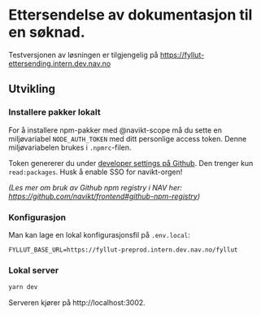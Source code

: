 # Ettersendelse av dokumentasjon til en søknad.

Testversjonen av løsningen er tilgjengelig på https://fyllut-ettersending.intern.dev.nav.no

## Utvikling

### Installere pakker lokalt 

For å installere npm-pakker med @navikt-scope må du sette en miljøvariabel `NODE_AUTH_TOKEN` med ditt personlige
access token. Denne miljøvariabelen brukes i `.npmrc`-filen.

Token genererer du under [developer settings på Github](https://github.com/settings/tokens). 
Den trenger kun `read:packages`. Husk å enable SSO for navikt-orgen!

_(Les mer om bruk av Github npm registry i NAV her: https://github.com/navikt/frontend#github-npm-registry)_

### Konfigurasjon

Man kan lage en lokal konfigurasjonsfil på `.env.local`:

```
FYLLUT_BASE_URL=https://fyllut-preprod.intern.dev.nav.no/fyllut
```

### Lokal server

```bash
yarn dev
```

Serveren kjører på http://localhost:3002.
